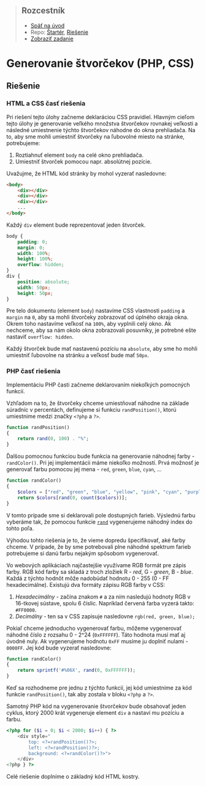<div class="hidden">

> ## Rozcestník
> - [Späť na úvod](../../README.md)
> - Repo: [Štartér](/../../tree/main/php/squares), [Riešenie](/../../tree/solution/php/squares)
> - [Zobraziť zadanie](zadanie.md)

# Generovanie štvorčekov (PHP, CSS)

</div>

## Riešenie

### HTML a CSS časť riešenia

Pri riešení tejto úlohy začneme deklaráciou CSS pravidiel. Hlavným cieľom tejto úlohy je generovanie veľkého množstva štvorčekov rovnakej veľkosti a následné umiestnenie týchto štvorčekov náhodne do okna prehliadača. Na to, aby sme mohli umiestniť štvorčeky na ľubovolné miesto na stránke, potrebujeme:

1. Roztiahnuť element `body` na celé okno prehliadača.
2. Umiestniť štvorček pomocou napr. absolútnej pozície.

Uvažujme, že HTML kód stránky by mohol vyzerať nasledovne:

```html
<body>
    <div></div>
    <div></div>
    <div></div>
    ...
</body>
```

Každý `div` element bude reprezentovať jeden štvorček.

```css
body {
    padding: 0;
    margin: 0;
    width: 100%;
    height: 100%;
    overflow: hidden;
}
div {
    position: absolute;
    width: 50px;
    height: 50px;
}
```

Pre telo dokumentu (element `body`) nastavíme CSS vlastnosti `padding` a `margin` na `0`, aby sa mohli štvorčeky zobrazovať od úplného okraja okna. Okrem toho nastavíme veľkosť na `100%`, aby vyplnili celý okno. Ak nechceme, aby sa nám okolo okna zobrazovali posuvníky, je potrebné ešte nastaviť `overflow: hidden`.

Každý štvorček bude mať nastavenú pozíciu na `absolute`, aby sme ho mohli umiestniť ľubovolne na stránku a veľkosť bude mať `50px`.

### PHP časť riešenia

Implementáciu PHP časti začneme deklarovaním niekoľkých pomocných funkcií.

Vzhľadom na to, že štvorčeky chceme umiestňovať náhodne na základe súradníc v percentách, definujeme si funkciu `randPosition()`, ktorú umiestnime medzi značky `<?php` a `?>`.

```php
function randPosition() 
{
    return rand(0, 100) . "%";
}
```

Ďalšou pomocnou funkciou bude funkcia na generovanie náhodnej farby - `randColor()`. Pri jej implementácii máme niekoľko možností. Prvá možnosť je generovať farbu pomocou jej mena - `red`, `green`, `blue`, `cyan`, ...

```php
function randColor() 
{
    $colors = ["red", "green", "blue", "yellow", "pink", "cyan", "purple", "black", "grey", "violet"];
    return $colors[rand(0, count($colors))];
}
```

V tomto prípade sme si deklarovali pole dostupných farieb. Výslednú farbu vyberáme tak, že pomocou funkcie [`rand`](https://www.php.net/manual/en/function.rand.php) vygenerujeme náhodný index do tohto poľa.

Výhodou tohto riešenia je to, že vieme dopredu špecifikovať, aké farby chceme. V prípade, že by sme potrebovali plne náhodné spektrum farieb potrebujeme si danú farbu nejakým spôsobom vygenerovať.

Vo webových aplikáciach najčastejšie využívame RGB formát pre zápis farby. RGB kód farby sa skladá z troch zložiek R - *red*, G - *green*, B - *blue*. Každá z týchto hodnôt môže nadobúdať hodnotu 0 - 255 (0 - FF hexadecimálne). Existujú dva formáty zápisu RGB farby v CSS:

1. *Hexadecimálny* - začína znakom `#` a za ním nasledujú hodnoty RGB v 16-tkovej sústave, spolu 6 číslic. Napríklad červená farba vyzerá takto: `#FF0000`. 
2. *Decimálny* - ten sa v CSS zapisuje nasledovne `rgb(red, green, blue);`

Pokiaľ chceme jednoducho vygenerovať farbu, môžeme vygenerovať náhodné číslo z rozsahu 0 - 2^24 (`0xFFFFFF`). Táto hodnota musí mať aj úvodné nuly. Ak vygenerujeme hodnotu `0xFF` musíme ju doplniť nulami - `0000FF`. Jej kód bude vyzerať nasledovne:

```php
function randColor()
{
    return sprintf('#%06X', rand(0, 0xFFFFFF));
}
```
Keď sa rozhodneme pre jednu z týchto funkcií, jej kód umiestnime za kód funkcie `randPosition()`, tak aby zostala v bloku `<?php` a `?>`.

Samotný PHP kód na vygenerovanie štvorčekov bude obsahovať jeden cyklus, ktorý 2000 krát vygeneruje element `div` a nastaví mu pozíciu a farbu.

```php
<?php for ($i = 0; $i < 2000; $i++) { ?>
    <div style="
        top: <?=randPosition()?>;
        left: <?=randPosition()?>;
        background: <?=randColor()?>">
    </div>
<?php } ?>
```

Celé riešenie doplníme o základný kód HTML kostry.